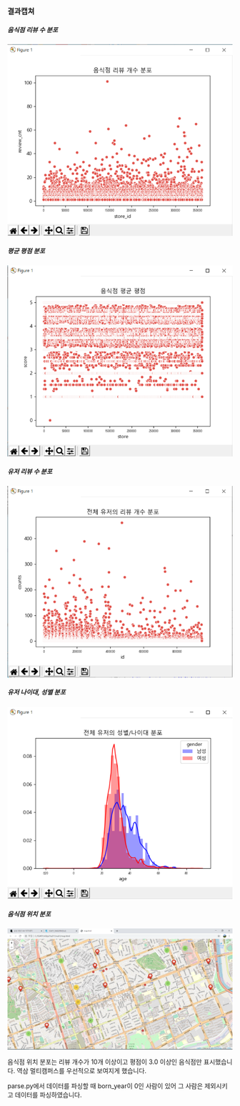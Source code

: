 ### 결과캡쳐

##### 음식점 리뷰 수 분포
![ex_screenshot](./image/음식점리뷰개수분포.PNG)

##### 평균 평점 분포
![ex_screenshot](./image/음식점평균평점.PNG)

##### 유저 리뷰 수 분포
![ex_screenshot](./image/전체유저의리뷰개수분포.PNG)

##### 유저 나이대, 성별 분포
![ex_screenshot](./image/전체유저의성별나이대분포.PNG)

##### 음식점 위치 분포
![ex_screenshot](./image/음식점의위치분포.PNG)

음식점 위치 분포는 리뷰 개수가 10개 이상이고 평점이 3.0 이상인 음식점만 표시했습니다.
역삼 멀티캠퍼스를 우선적으로 보여지게 했습니다.

parse.py에서 데이터를 파싱할 때 born_year이 0인 사람이 있어 그 사람은 제외시키고 데이터를 파싱하였습니다.